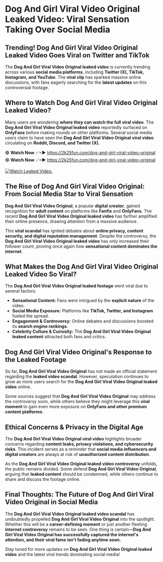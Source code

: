 # Dog And Girl Viral Video Original Leaked Video: Viral Sensation Taking Over Social Media

## **Trending! Dog And Girl Viral Video Original Leaked Video Goes Viral on Twitter and TikTok**
The **Dog And Girl Viral Video Original leaked video** is currently trending across various **social media platforms**, including **Twitter (X), TikTok, Instagram, and YouTube**. The **viral clip** has sparked massive online discussions, with fans eagerly searching for the **latest updates** on this controversial footage.

## **Where to Watch Dog And Girl Viral Video Original Leaked Video?**
Many users are wondering **where they can watch the full viral video**. The **Dog And Girl Viral Video Original leaked video** reportedly surfaced on **OnlyFans** before making rounds on other platforms. Several social media users claim to have seen the **Dog And Girl Viral Video Original viral video** circulating on **Reddit, Discord, and Twitter (X).**

🟢 **Watch Now** ✅=► https://2k25fun.com/dog-and-girl-viral-video-original  
🟢 **Watch Now** ✅=► https://2k25fun.com/dog-and-girl-viral-video-original  

[![Watch Leaked Video.](https://miro.medium.com/v2/resize:fit:828/format:webp/1*cilzJN44JGOrTw9NJCrNHA.gif "Watch Leaked Video")](https://2k25fun.com/dog-and-girl-viral-video-original)

## **The Rise of Dog And Girl Viral Video Original: From Social Media Star to Viral Sensation**
**Dog And Girl Viral Video Original**, a popular **digital creator**, gained recognition for **adult content** on platforms like **Fanfix** and **OnlyFans**. The recent **Dog And Girl Viral Video Original leaked video** has further amplified their online presence, drawing attention from a massive audience.

This **viral scandal** has ignited debates about **online privacy, content security, and digital reputation management**. Despite the controversy, the **Dog And Girl Viral Video Original leaked video** has only increased their follower count, proving once again how **sensational content dominates the internet**.

## **What Makes the Dog And Girl Viral Video Original Leaked Video So Viral?**
The **Dog And Girl Viral Video Original leaked footage** went viral due to several factors:
- **Sensational Content:** Fans were intrigued by the **explicit nature** of the video.
- **Social Media Exposure:** Platforms like **TikTok, Twitter, and Instagram** fueled the spread.
- **Engagement & Controversy:** Online debates and discussions boosted its **search engine rankings**.
- **Celebrity Culture & Curiosity:** The **Dog And Girl Viral Video Original leaked content** attracted both fans and critics.

## **Dog And Girl Viral Video Original's Response to the Leaked Footage**
So far, **Dog And Girl Viral Video Original** has not made an official statement regarding the **leaked video scandal**. However, speculation continues to grow as more users search for the **Dog And Girl Viral Video Original leaked video** online.

Some sources suggest that **Dog And Girl Viral Video Original** may address the controversy soon, while others believe they might leverage this **viral moment** to gain even more exposure on **OnlyFans and other premium content platforms**.

## **Ethical Concerns & Privacy in the Digital Age**
The **Dog And Girl Viral Video Original viral video** highlights broader concerns regarding **content leaks, privacy violations, and cybersecurity risks**. This incident serves as a reminder that **social media influencers and digital creators** are always at risk of **unauthorized content distribution**.

As the **Dog And Girl Viral Video Original leaked video controversy** unfolds, the public remains divided. Some defend **Dog And Girl Viral Video Original**, arguing that **leaked content** should be condemned, while others continue to share and discuss the footage online.

## **Final Thoughts: The Future of Dog And Girl Viral Video Original in Social Media**
The **Dog And Girl Viral Video Original leaked video scandal** has undoubtedly propelled **Dog And Girl Viral Video Original** into the spotlight. Whether this will be a **career-defining moment** or just another fleeting **internet controversy** remains to be seen. One thing is certain—**Dog And Girl Viral Video Original has successfully captured the internet's attention, and their viral fame isn't fading anytime soon.**

Stay tuned for more updates on **Dog And Girl Viral Video Original leaked video** and the latest viral trends dominating social media!